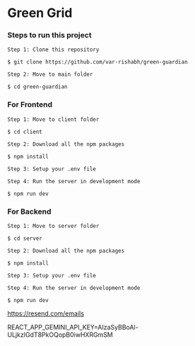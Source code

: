 # Green Grid

### Steps to run this project

```
Step 1: Clone this repository

$ git clone https://github.com/var-rishabh/green-guardian
```

```
Step 2: Move to main folder

$ cd green-guardian
```


### For Frontend
```
Step 1: Move to client folder

$ cd client
```

```
Step 2: Download all the npm packages

$ npm install
```

```
Step 3: Setup your .env file
```

```
Step 4: Run the server in development mode

$ npm run dev
```


### For Backend
```
Step 1: Move to server folder

$ cd server
```

```
Step 2: Download all the npm packages

$ npm install
```

```
Step 3: Setup your .env file
```

```
Step 4: Run the server in development mode

$ npm run dev
```

https://resend.com/emails



REACT_APP_GEMINI_API_KEY=AIzaSyBBoAl-ULjkzIGdT8PkOQopB0iwHXRGmSM
